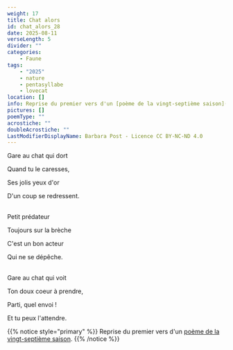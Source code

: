 ```yaml
---
weight: 17
title: Chat alors
id: chat_alors_28
date: 2025-08-11
verseLength: 5
divider: ""
categories:
    - Faune
tags:
    - "2025"
    - nature
    - pentasyllabe
    - lovecat
location: []
info: Reprise du premier vers d'un [poème de la vingt-septième saison](../27_vingt_septieme_saison/gare_au_chat).
pictures: []
poemType: ""
acrostiche: ""
doubleAcrostiche: ""
LastModifierDisplayName: Barbara Post - Licence CC BY-NC-ND 4.0
---
```

Gare au chat qui dort

Quand tu le caresses,

Ses jolis yeux d'or

D'un coup se redressent.

 \
Petit prédateur

Toujours sur la brèche

C'est un bon acteur

Qui ne se dépêche.

 \
Gare au chat qui voit

Ton doux coeur à prendre,

Parti, quel envoi !

Et tu peux l'attendre.

{{% notice style="primary" %}}
Reprise du premier vers d'un [poème de la vingt-septième saison](../27_vingt_septieme_saison/gare_au_chat).
{{% /notice %}}